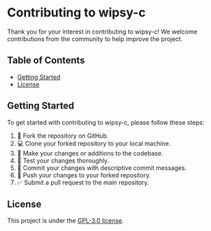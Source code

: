 # Contributing to wipsy-c

Thank you for your interest in contributing to wipsy-c! We welcome contributions from the community to help improve the project.

## Table of Contents

- [Getting Started](#getting-started)
- [License](#license)

## Getting Started

To get started with contributing to wipsy-c, please follow these steps:

1. 🍴 Fork the repository on GitHub.
2. 💻 Clone your forked repository to your local machine.
3. 📝 Make your changes or additions to the codebase.
4. 🧪 Test your changes thoroughly.
5. 💌 Commit your changes with descriptive commit messages.
6. 🚀 Push your changes to your forked repository.
7. ✅ Submit a pull request to the main repository.

## License

This project is under the [GPL-3.0 license](https://choosealicense.com/licenses/gpl-3.0/).
